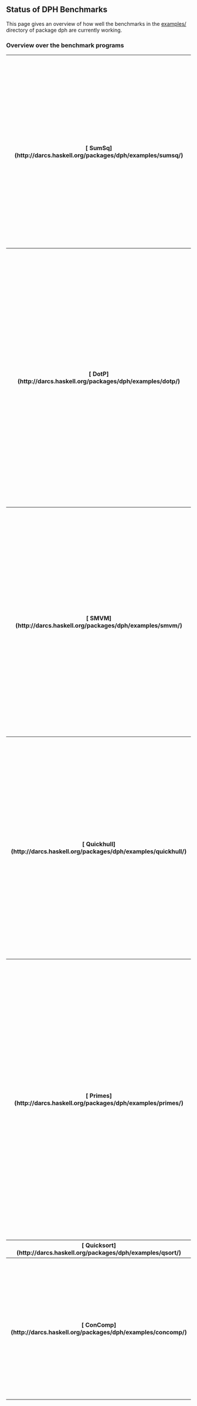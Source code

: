 ## Status of DPH Benchmarks


This page gives an overview of how well the benchmarks in the [ examples/](http://darcs.haskell.org/packages/dph/examples/) directory of package dph are currently working.

### Overview over the benchmark programs

<table><tr><th>[ SumSq](http://darcs.haskell.org/packages/dph/examples/sumsq/)</th>
<td>
Computes the sum of the squares from 1 to N using `Int`.  There are two variants of this program: (1) "primitives" is directly coded against the array primitives from package dph and (2) "vectorised" is a high-level DPH program transformed by GHC's vectoriser.  As a reference implementation, we have a sequential C program denoted by "ref C".
</td></tr>
<tr><th>[ DotP](http://darcs.haskell.org/packages/dph/examples/dotp/)</th>
<td>
Computes the dot product of two vectors of `Double`s.  There are two variants of this program: (1) "primitives" is directly coded against the array primitives from package dph and (2) "vectorised" is a high-level DPH program transformed by GHC's vectoriser.  In addition to these two DPH variants of the dot product, we also have two non-DPH reference implementations: (a) "ref Haskell" is a Haskell program using imperative, unboxed arrays and and (b) "ref C" is a C implementation using pthreads.
</td></tr>
<tr><th>[ SMVM](http://darcs.haskell.org/packages/dph/examples/smvm/)</th>
<td>
Multiplies a dense vector with a sparse matrix represented in the *compressed sparse row format (CSR).*  There are three variants of this program: (1) "primitives" is directly coded against the array primitives from package dph and (2) "vectorised" is a high-level DPH program transformed by GHC's vectoriser.  As a reference implementation, we have a sequential C program denoted by "ref C".
</td></tr>
<tr><th>[ Quickhull](http://darcs.haskell.org/packages/dph/examples/quickhull/)</th>
<td>
Given a set of points (in a plane), compute the sequence of points that encloses all points in the set. This benchmark is interesting as it is the simplest code that exploits the ability to implement divide-and-conquer algorithms with nested data parallelism.  We have only a "vectorised" version of this benchmark and a sequential Haskell reference implementation, "ref Haskell", using vanilla lists.
</td></tr>
<tr><th>[ Primes](http://darcs.haskell.org/packages/dph/examples/primes/)</th>
<td>
The Sieve of Eratosthenes using parallel writes into a sieve structure represented as an array of `Bool`s.  We currently don't have a proper parallel implementation of this benchmark, as we are missing a parallel version of default backpermute.  The problem is that we need to make the representation of parallel arrays of `Bool` dependent on whether the hardware supports atomic writes of bytes.  **Investigate whether any of the architectures relevant for DPH actually do have trouble with atomic writes of bytes (aka `Word8`).**</td></tr>
<tr><th>[ Quicksort](http://darcs.haskell.org/packages/dph/examples/qsort/)</th>
<td>FIXME</td></tr>
<tr><th>[ ConComp](http://darcs.haskell.org/packages/dph/examples/concomp/)</th>
<td>
Implementation of the Awerbuch-Shiloach and Hybrid algorithms for finding connected components in undirected graphs.  There is only a version directly coded against the array primitives.  **Needs to be adapted to new benchmark framework.**</td></tr>
<tr><th>[ BarnesHut](http://darcs.haskell.org/packages/dph/examples/barnesHut/)</th>
<td>
This benchmark implements the Barnes-Hut algorithm to solve the *n*-body problem in two dimensions.  **Currently won't compile with vectorisation due to excessive inlining of dictionaries.**</td></tr></table>

### Execution on LimitingFactor (2x Quad-Core Xeon)


Hardware spec: 2x 3.0GHz Quad-Core Intel Xeon 5400; 12MB (2x6MB) on-die L2 cache per processor; independent 1.6GHz frontside bus per processor; 800MHz DDR2 FB-DIMM; 256-bit-wide memory architecture; Mac OS X Server 10.5.6


Software spec: GHC 6.11 (from first week of Mar 09); gcc 4.0.1

<table><tr><th>**Program**</th>
<th>**Problem size**</th>
<th>**sequential**</th>
<th>**P=1**</th>
<th>**P=2**</th>
<th>**P=4**</th>
<th>**P=8**</th></tr>
<tr><th> SumSq, primitives </th>
<th> 10M </th>
<th> 22 </th>
<th> 40 </th>
<th> 20 </th>
<th> 10 </th>
<th> 5 
</th></tr>
<tr><th> SumSq, vectorised </th>
<th> 10M </th>
<th> 22 </th>
<th> 40 </th>
<th> 20 </th>
<th> 10 </th>
<th> 5 
</th></tr>
<tr><th> SumSq, ref C </th>
<th>10M </th>
<th> 9 </th>
<th> – </th>
<th> – </th>
<th> – </th>
<th> – 
</th></tr>
<tr><th> DotP, primitives </th>
<th> 100M elements </th>
<th> 823/823/824 </th>
<th> 812/813/815 </th>
<th> 408/408/409 </th>
<th> 220/223/227 </th>
<th> 210/214/221 
</th></tr>
<tr><th> DotP, vectorised </th>
<th> 100M elements </th>
<th> 823/824/824 </th>
<th> 814/816/818 </th>
<th> 412/417/421 </th>
<th> 222/225/227 </th>
<th> 227/232/238 
</th></tr>
<tr><th> DotP, ref Haskell </th>
<th> 100M elements </th>
<th> – </th>
<th> 810 </th>
<th> 437 </th>
<th> 221 </th>
<th> 209 
</th></tr>
<tr><th> DotP, ref C </th>
<th> 100M elements </th>
<th> – </th>
<th> 458 </th>
<th> 235 </th>
<th> 210 </th>
<th> 210 
</th></tr>
<tr><th> SMVM, primitives </th>
<th> 10kx10k @ density 0.1 </th>
<th> 119/119 </th>
<th> 111/111 </th>
<th> 78/78 </th>
<th> 36/36 </th>
<th> 21/21 
</th></tr>
<tr><th> SMVM, vectorised </th>
<th> 10kx10k @ density 0.1 </th>
<th> 175/175 </th>
<th> 137/137 </th>
<th> 74/74 </th>
<th> 47/47 </th>
<th> 23/23 
</th></tr>
<tr><th> SMVM, ref C </th>
<th> 10kx10k @ density 0.1 </th>
<th>  35 </th>
<th> – </th>
<th> – </th>
<th> – </th>
<th> – 
</th></tr>
<tr><th> SMVM, primitives </th>
<th> 100kx100k @ density 0.001 </th>
<th> 132/132 </th>
<th> 135/135 </th>
<th> 81/81 </th>
<th> 91/91 </th>
<th> 48/48 
</th></tr>
<tr><th> SMVM, vectorised </th>
<th> 100kx100k @ density 0.001 </th>
<th> 182/182 </th>
<th> 171/171 </th>
<th> 93/93 </th>
<th> 89/89 </th>
<th> 53/53 
</th></tr>
<tr><th> SMVM, ref C </th>
<th> 100kx100k @ density 0.001 </th>
<th>  46 </th>
<th> – </th>
<th> – </th>
<th> – </th>
<th> – 
</th></tr></table>


All results are in milliseconds, and the triples report best/average/worst execution time (wall clock) of three runs.  The column marked "sequential" reports times when linked against `dph-seq` and the columns marked "P=n" report times when linked against `dph-par` and run in parallel using the specified number of parallel OS threads.

#### Comments regarding SumSq


The versions compiled against `dph-par` are by factor of two slower than the ones linked against `dph-seq`.  


However, found a number of general problems when working on this example:

- We need an extra -funfolding-use-threshold.  We don't really want users having to worry about that.
- `enumFromTo` doesn't fuse due to excessive dictionaries in the unfolding of `zipWithUP`.
- `mapP (\x -> x * x) xs` essentially turns into `zipWithU (*) xs xs`, which doesn't fuse with `enumFromTo` anymore.  We have a rewrite rule in the library to fix that, but that's not general enough.  We really would rather not vectorise the lambda abstraction at all.
- Finally, to achieve the current result, we needed an analysis that avoids vectorising subcomputations that don't to be vectorised, and worse, that fusion has to turn back into their original form.  In this case, the lambda abstraction `\x -> x * x`.  This is currently implemented in a rather limited and ad-hoc way.  We should implement this on the basis of a more general analysis.

#### Comments regarding DotP


Performance is memory bound, and hence, the benchmark stops scaling once the memory bus saturated.  As a consequence, the wall-clock execution time of the Haskell programs and the C reference implementation are the same when all available parallelism is exploited.  The parallel DPH library delivers the same single core performance as the sequential one in this benchmark.

#### Comments regarding smvm


"SMVM, vectorised" needs a lot of tinkering in the form of special rules at the moment and forcing particular inlines.  We need more expressive rewrite rules; in particular, we need these more expressive rules to express important rewrites for the replicate combinator in its various forms and to optimise shape computations that enable other optimisations.


Moreover, "SMVM, primitives" & "SMVM, vectorised" exhibit a strange behaviour from 2 to 4 threads with the matrix of density 0.001.  This might be a scheduling problem.

### Execution on greyarea (1x UltraSPARC T2)


Hardware spec: 1x 1.4GHz UltraSPARC T2; 8 cores/processors with 8 hardware threads/core; 4MB on-die L2 cache per processor; FB-DIMM; Solaris 5.10


Software spec: GHC 6.11 (from first week of Mar 09) with gcc 4.1.2 for Haskell code; gccfss 4.0.4 (gcc front-end with Sun compiler backend) for C code (as it generates code that is more than twice as fast for numeric computations than vanilla gcc)

<table><tr><th>**Program**</th>
<th>**Problem size**</th>
<th>**sequential**</th>
<th>**P=1**</th>
<th>**P=2**</th>
<th>**P=4**</th>
<th>**P=8**</th>
<th>**P=16**</th>
<th>**P=32**</th>
<th>**P=64**</th></tr>
<tr><th> SumSq, primitives </th>
<th> 10M </th>
<th> 212/212 </th>
<th> 254/254 </th>
<th> 127/127 </th>
<th> 64/64 </th>
<th> 36/36 </th>
<th> 25/25 </th>
<th> 17/17 </th>
<th> 10/10 
</th></tr>
<tr><th> SumSq, vectorised </th>
<th> 10M </th>
<th> 212/212 </th>
<th> 254/254 </th>
<th> 128/128 </th>
<th> 64/64 </th>
<th> 32/32 </th>
<th> 25/25 </th>
<th> 17/17 </th>
<th> 10/10 
</th></tr>
<tr><th> SumSq, ref C </th>
<th>10M </th>
<th> 120 </th>
<th> – </th>
<th> – </th>
<th> – </th>
<th> – </th>
<th> – </th>
<th> – </th>
<th> – 
</th></tr>
<tr><th> DotP, primitives </th>
<th> 100M elements </th>
<th> 937/937 </th>
<th> 934/934 </th>
<th> 474/474 </th>
<th> 238/238 </th>
<th> 120/120 </th>
<th> 65/65 </th>
<th> 38/38 </th>
<th> 28/28 
</th></tr>
<tr><th> DotP, vectorised </th>
<th> 100M elements </th>
<th> 937/937 </th>
<th> 942/942 </th>
<th> 471/471 </th>
<th> 240/240 </th>
<th> 118/118 </th>
<th> 65/65 </th>
<th> 43/43 </th>
<th> 29/29 
</th></tr>
<tr><th> DotP, ref Haskell </th>
<th> 100M elements </th>
<th> – </th>
<th> 934 </th>
<th> 467 </th>
<th> 238 </th>
<th> 117 </th>
<th> 61 </th>
<th> 65 </th>
<th> 36 
</th></tr>
<tr><th> DotP, ref C </th>
<th> 100M elements </th>
<th> – </th>
<th> 554 </th>
<th> 277 </th>
<th> 142 </th>
<th> 72 </th>
<th> 37 </th>
<th> 22 </th>
<th> 20 
</th></tr>
<tr><th> SMVM, primitives </th>
<th> 10kx10k @ density 0.1 </th>
<th> 1102/1102 </th>
<th> 1112/1112 </th>
<th> 561/561 </th>
<th> 285/285 </th>
<th> 150/150 </th>
<th> 82/82 </th>
<th> 63/70 </th>
<th> 54/100 
</th></tr>
<tr><th> SMVM, vectorised </th>
<th> 10kx10k @ density 0.1 </th>
<th> 1784/1784 </th>
<th> 1810/1810 </th>
<th> 910/910 </th>
<th> 466/466 </th>
<th> 237/237 </th>
<th> 131/131 </th>
<th> 96/96 </th>
<th> 87/87 
</th></tr>
<tr><th> SMVM, ref C </th>
<th> 10kx10k @ density 0.1 </th>
<th> 580 </th>
<th> – </th>
<th> – </th>
<th> – </th>
<th> – </th>
<th> – </th>
<th> – </th>
<th> – 
</th></tr>
<tr><th> SMVM, primitives </th>
<th> 100kx100k @ density 0.001 </th>
<th> 1112/1112 </th>
<th> 1299/1299 </th>
<th> 684/684 </th>
<th> 653/653 </th>
<th> 368/368 </th>
<th> 294/294 </th>
<th> 197/197 </th>
<th> 160/160 
</th></tr>
<tr><th> SMVM, vectorised </th>
<th> 100kx100k @ density 0.001 </th>
<th> 1824/1824 </th>
<th> 2008/2008 </th>
<th> 1048/1048 </th>
<th> 1010/1010 </th>
<th> 545/545 </th>
<th> 426/426 </th>
<th> 269/269 </th>
<th> 258/258 
</th></tr>
<tr><th> SMVM, ref C </th>
<th> 100kx100k @ density 0.001 </th>
<th> 600 </th>
<th> – </th>
<th> – </th>
<th> – </th>
<th> – </th>
<th> – </th>
<th> – </th>
<th> – 
</th></tr></table>


All results are in milliseconds, and the triples report best/worst execution time (wall clock) of three runs.  The column marked "sequential" reports times when linked against `dph-seq` and the columns marked "P=n" report times when linked against `dph-par` and run in parallel using the specified number of parallel OS threads.

#### Comments regarding SumSq


As on LimitingFactor.

#### Comments regarding DotP


The benchmark scales nicely up to the maximum number of hardware threads.  Memory latency is largely covered by excess parallelism.  It is unclear why the Haskell reference implementation "ref Haskell" falls of at 32 and 64 threads.  See also [ a comparison graph between LimitingFactor and greyarea](http://justtesting.org/post/83014052/this-is-the-performance-of-a-dot-product-of-two).

#### Comments regarding smvm


As on LimitingFactor, but it scales much more nicely and improves until using four threads per core.  This suggets that memory bandwidth is again a critical factor in this benchmark (this fits well with earlier observations on other architectures).


On this machine, "SMVM primitives" & "SMVM, vectorised" also have a quirk from 2 to 4 threads.  This re-enforces the suspicion that this is a scheduling problem.

### Summary


The speedup relative to a sequential C program for SumSq, DotP, and SMVM on both architectures is illustrated by [ two summary graphs.](http://justtesting.org/post/85103645/these-graphs-summarise-the-performance-of-data)  In all cases, the data parallel Haskell program outperforms the sequential C program by a large margin on 8 cores.  The gray curve is a parallel C program computing the dot product using pthreads.  It clearly shows that the two Quad-Core Xeon with 8x1 threads are memory-limited for this benchmark, and the C code is barely any faster on 8 cores than the Haskell code.

### Regular, multidimensional arrays


First benchmark results for the multiplication of two dense matrices using `dph-seq` are summarised in [ comparison graph](http://www.scribd.com/doc/22091707/Delayed-Regular-Arrays-Sep09).
